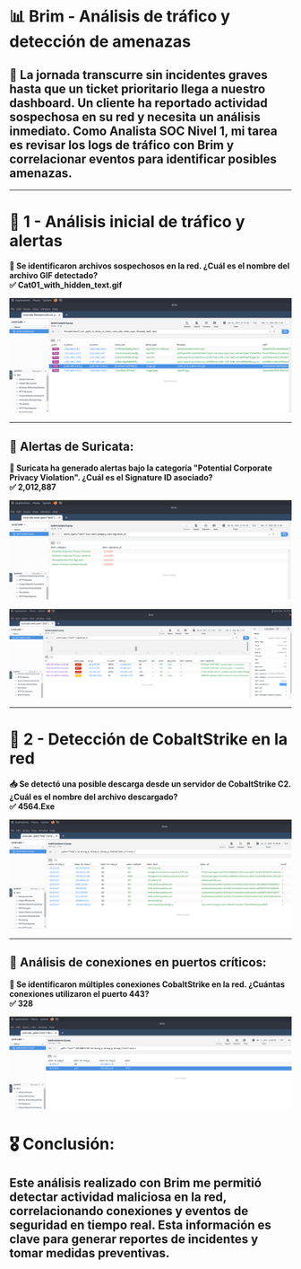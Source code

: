 # 📊 Brim - Análisis de tráfico y detección de amenazas
## 📅 La jornada transcurre sin incidentes graves hasta que un ticket prioritario llega a nuestro dashboard. Un cliente ha reportado actividad sospechosa en su red y necesita un análisis inmediato. Como Analista SOC Nivel 1, mi tarea es revisar los logs de tráfico con Brim y correlacionar eventos para identificar posibles amenazas.
---

# 🚨 1 - Análisis inicial de tráfico y alertas 

**📂 Se identificaron archivos sospechosos en la red. ¿Cuál es el nombre del archivo GIF detectado?**  
**✅ Cat01_with_hidden_text.gif**  

![](https://raw.githubusercontent.com/JoshKxng/SOC-Analyst-TryHackMe/refs/heads/main/imagenes/BRIM/1%20-%20File_Name.png)

---

## 📌 Alertas de Suricata:
**📂 Suricata ha generado alertas bajo la categoría "Potential Corporate Privacy Violation". ¿Cuál es el Signature ID asociado?**  
**✅ 2,012,887**  

![](https://raw.githubusercontent.com/JoshKxng/SOC-Analyst-TryHackMe/refs/heads/main/imagenes/BRIM/3%20-%20Signature.png)

![](https://raw.githubusercontent.com/JoshKxng/SOC-Analyst-TryHackMe/refs/heads/main/imagenes/BRIM/4%20-%20Signature.png)

---

# 🚨 2 - Detección de CobaltStrike en la red
**📥 Se detectó una posible descarga desde un servidor de CobaltStrike C2. ¿Cuál es el nombre del archivo descargado?  
✅ 4564.Exe**

![](https://raw.githubusercontent.com/JoshKxng/SOC-Analyst-TryHackMe/refs/heads/main/imagenes/BRIM/Pcap6%20-1.png)

---

## 📌 Análisis de conexiones en puertos críticos:
**🔗 Se identificaron múltiples conexiones CobaltStrike en la red. ¿Cuántas conexiones utilizaron el puerto 443?  
✅ 328**

![](https://raw.githubusercontent.com/JoshKxng/SOC-Analyst-TryHackMe/refs/heads/main/imagenes/BRIM/Pcap6%20-%202.png)

# 🎖️ Conclusión:
## Este análisis realizado con Brim me permitió detectar actividad maliciosa en la red, correlacionando conexiones y eventos de seguridad en tiempo real. Esta información es clave para generar reportes de incidentes y tomar medidas preventivas.

